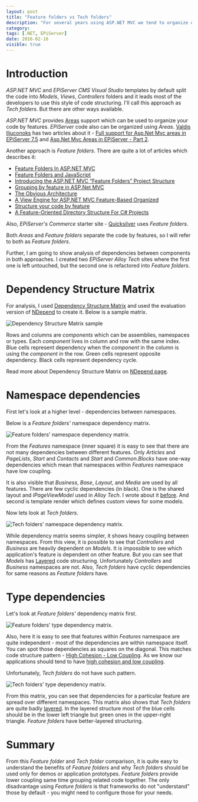```yaml
---
layout: post
title: "Feature folders vs Tech folders"
description: "For several years using ASP.NET MVC we tend to organize our code by Models, Controllers, and Views. In EPiServer development, we also split it more - into Page types, View models, and other types. But lately, developers started to realize that it is hard to manage such codebase and started to organize the code by features. In this article, I will analyze both approaches using Dependency Structure Matrix."
category:
tags: [.NET, EPiServer]
date: 2016-02-16
visible: true
---
```


# Introduction

_ASP.NET MVC_ and _EPiServer CMS_ _Visual Studio_ templates by default split the code into _Models_, _Views_, _Controllers_ folders and it leads most of the developers to use this style of code structuring. I'll call this approach as _Tech folders_. But there are other ways available.

_ASP.NET MVC_ provides  [Areas](https://msdn.microsoft.com/en-us/library/ee671793%28v=vs.100%29.aspx?f=255&MSPPError=-2147217396) support which can be used to organize your code by features. _EPiServer_ code also can be organized using _Areas_. [Valdis Iljuconoks](http://blog.tech-fellow.net/) has two articles about it - [Full support for Asp.Net Mvc areas in EPiServer 7.5](http://blog.tech-fellow.net/2015/01/21/full-support-for-asp-net-mvc-areas-in-episerver-7-5/) and [Asp.Net Mvc Areas in EPiServer - Part 2](http://blog.tech-fellow.net/2015/08/10/asp-net-mvc-areas-in-episerver-part-2/).

Another approach is _Feature folders_.  There are quite a lot of articles which describes it:

- [Feature Folders In ASP.NET MVC](http://timgthomas.com/2013/10/feature-folders-in-asp-net-mvc/)
- [Feature Folders and JavaScript](http://timgthomas.com/2013/10/feature-folders-and-javascript/)
- [Introducing the ASP.NET MVC “Feature Folders” Project Structure](http://www.chwe.at/2014/04/introducing-the-asp.net-mvc-feature-folders-project-structure/)
- [Grouping by feature in ASP.Net MVC](http://www.meadow.se/wordpress/grouping-by-feature-in-asp-net-mvc/)
- [The Obvious Architecture](http://developer.7digital.com/blog/obvious-architecture)
- [A View Engine for ASP.NET MVC Feature-Based Organized](http://trycatchfail.com/blog/post/A-View-Engine-for-ASPNET-MVC-Feature-Based-Organized)
- [Structure your code by feature](http://www.planetgeek.ch/2012/01/25/3077/)
- [A Feature-Oriented Directory Structure For C# Projects](https://spin.atomicobject.com/2015/11/18/feature-oriented-c-sharp-structure/)

Also, _EPiServer's_ _Commerce_ starter site - [Quicksilver](https://github.com/episerver/Quicksilver) uses _Feature folders_.

Both _Areas_ and _Feature folders_ separate the code by features, so I will refer to both as _Feature folders_.

Further, I am going to show analysis of dependencies between components in both approaches. I created two _EPiServer_ _Alloy Tech_ sites where the first one is left untouched, but the   second one is refactored into _Feature folders_.

# Dependency Structure Matrix

For analysis, I used [Dependency Structure Matrix](http://www.ndepend.com/docs/dependency-structure-matrix-dsm) and used the evaluation version of [NDepend](http://www.ndepend.com/) to create it. Below is a sample matrix.

<img src="/img/2016-02/dsm-sample.png" alt="Dependency Structure Matrix sample" class="img-responsive">

Rows and columns are _components_ which can be assemblies, namespaces or types. Each _component_ lives in column and row with the same index. Blue cells represent dependency when the _component_ in the column is using the _component_ in the row. Green cells represent opposite dependency. Black cells represent dependency cycle.

Read more about Dependency Structure Matrix on [NDepend page](http://www.ndepend.com/docs/dependency-structure-matrix-dsm).

# Namespace dependencies

First let's look at a higher level - dependencies between namespaces.

Below is a _Feature folders'_ namespace dependency matrix.

<img src="/img/2016-02/feature-folders-namespace-dsm.png" alt="Feature folders' namespace dependency matrix." class="img-responsive">

From the _Features_ namespace (inner square) it is easy to see that there are not many dependencies between different features. Only _Articles_ and _PageLists_, _Start_ and _Contacts_ and _Start_ and _Common.Blocks_ have one-way dependencies which mean that namespaces within _Features_ namespace have low coupling.

It is also visible that _Business_, _Base_, _Layout_, and _Media_ are used by all features. There are few cyclic dependencies (in black). One is the shared layout and _IPageViewModel_ used in _Alloy Tech_. I wrote about it [before](http://marisks.net/2015/05/18/episerver-strongly-typed-layout-model-without-ipageview/). And second is template render which defines custom views for some models.

Now lets look at _Tech folders_.

<img src="/img/2016-02/tech-folders-namespace-dsm.png" alt="Tech folders' namespace dependency matrix." class="img-responsive">

While dependency matrix seems simpler, it shows heavy coupling between namespaces. From this view, it is possible to see that _Controllers_ and _Business_ are heavily dependent on _Models_. It is impossible to see which application's feature is dependent on other feature. But you can see that _Models_ has [Layered](http://www.ndepend.com/docs/dependency-structure-matrix-dsm#Layer) code structuring. Unfortunately _Controllers_ and _Business_ namespaces are not. Also, _Tech folders_ have cyclic dependencies for same reasons as _Feature folders_ have.

# Type dependencies

Let's look at _Feature folders'_ dependency matrix first.

<img src="/img/2016-02/feature-folders-type-dsm.png" alt="Feature folders' type dependency matrix." class="img-responsive">

Also, here it is easy to see that features within _Features_ namespace are quite independent - most of the dependencies are within namespace itself. You can spot those dependencies as squares on the diagonal. This matches code structure pattern - [High Cohesion - Low Coupling](http://www.ndepend.com/docs/dependency-structure-matrix-dsm#Coupling). As we know our applications should tend to have [high cohesion and low coupling](http://stackoverflow.com/a/14000957/660154).

Unfortunately, _Tech folders_ do not have such pattern.

<img src="/img/2016-02/tech-folders-type-dsm.png" alt="Tech folders' type dependency matrix." class="img-responsive">

From this matrix, you can see that dependencies for a particular feature are spread over different namespaces. This matrix also shows that _Tech folders_ are quite badly [layered](http://www.ndepend.com/docs/dependency-structure-matrix-dsm#Layer). In the layered structure most of the blue cells should be in the lower left triangle but green ones in the upper-right triangle. _Feature folders_ have better-layered structuring.

# Summary

From this _Feature folder_ and _Tech folder_ comparison, it is quite easy to understand the benefits of _Feature folders_ and why _Tech folders_ should be used only for demos or application prototypes. _Feature folders_ provide lower coupling same time grouping related code together. The only disadvantage using _Feature folders_ is that frameworks do not "understand" those by default - you might need to configure those for your needs.
